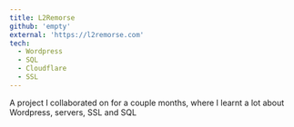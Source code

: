 ```yaml
---
title: L2Remorse
github: 'empty'
external: 'https://l2remorse.com'
tech:
  - Wordpress
  - SQL
  - Cloudflare
  - SSL
---
```

A project I collaborated on for a couple months, where I learnt a lot about Wordpress, servers, SSL and SQL